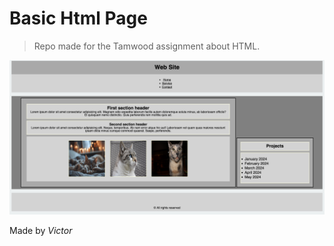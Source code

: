 # Basic Html Page

> Repo made for the Tamwood assignment about HTML.

![image](./README_assets/readme-picture.png)

Made by _Victor_

